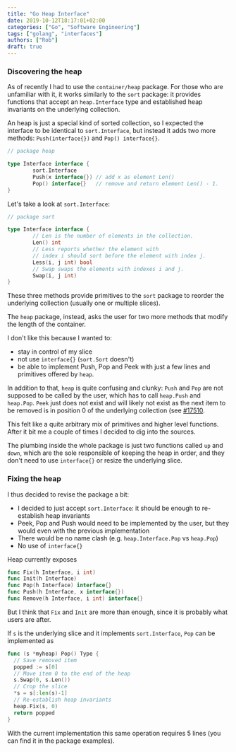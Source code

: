 ```yaml
---
title: "Go Heap Interface"
date: 2019-10-12T18:17:01+02:00
categories: ["Go", "Software Engineering"]
tags: ["golang", "interfaces"]
authors: ["Rob"]
draft: true
---
```


### Discovering the heap

As of recently I had to use the `container/heap` package. For those who are unfamiliar with it, it works similarly to the `sort` package: it provides functions that accept an `heap.Interface` type and established heap invariants on the underlying collection.

An heap is just a special kind of sorted collection, so I expected the interface to be identical to `sort.Interface`, but instead it adds two more methods: `Push(interface{})` and `Pop() interface{}`.

```go
// package heap

type Interface interface {
        sort.Interface
        Push(x interface{}) // add x as element Len()
        Pop() interface{}   // remove and return element Len() - 1.
}
```

Let's take a look at `sort.Interface`:

```go
// package sort

type Interface interface {
        // Len is the number of elements in the collection.
        Len() int
        // Less reports whether the element with
        // index i should sort before the element with index j.
        Less(i, j int) bool
        // Swap swaps the elements with indexes i and j.
        Swap(i, j int)
}
```

These three methods provide primitives to the `sort` package to reorder the underlying collection (usually one or multiple slices).

The `heap` package, instead, asks the user for two more methods that modify the length of the container.

I don't like this because I wanted to:

* stay in control of my slice
* not use `interface{}` (`sort.Sort` doesn't)
* be able to implement Push, Pop and Peek with just a few lines and primitives offered by `heap`.

In addition to that, `heap` is quite confusing and clunky: `Push` and `Pop` are not supposed to be called by the user, which has to call `heap.Push` and `heap.Pop`. `Peek` just does not exist and will likely not exist as the next item to be removed is in position 0 of the underlying collection (see [#17510](https://github.com/golang/go/issues/17510).

This felt like a quite arbitrary mix of primitives and higher level functions. After it bit me a couple of times I decided to dig into the sources.

The plumbing inside the whole package is just two functions called `up` and `down`, which are the sole responsible of keeping the heap in order, and they don't need to use `interface{}` or resize the underlying slice.

### Fixing the heap

I thus decided to revise the package a bit:

* I decided to just accept `sort.Interface`: it should be enough to re-establish heap invariants
* Peek, Pop and Push would need to be implemented by the user, but they would even with the previous implementation
* There would be no name clash (e.g. `heap.Interface.Pop` vs `heap.Pop`)
* No use of `interface{}`

Heap currently exposes

```go
func Fix(h Interface, i int)
func Init(h Interface)
func Pop(h Interface) interface{}
func Push(h Interface, x interface{})
func Remove(h Interface, i int) interface{}
```

But I think that `Fix` and `Init` are more than enough, since it is probably what users are after.

If `s` is the underlying slice and it implements `sort.Interface`, `Pop` can be implemented as
```go
func (s *myheap) Pop() Type {
  // Save removed item
  popped := s[0]
  // Move item 0 to the end of the heap
  s.Swap(0, s.Len())
  // Crop the slice
  *s = s[:len(s)-1]
  // Re-establish heap invariants
  heap.Fix(s, 0)
  return popped
}
```

With the current implementation this same operation requires 5 lines (you can find it in the package examples).


